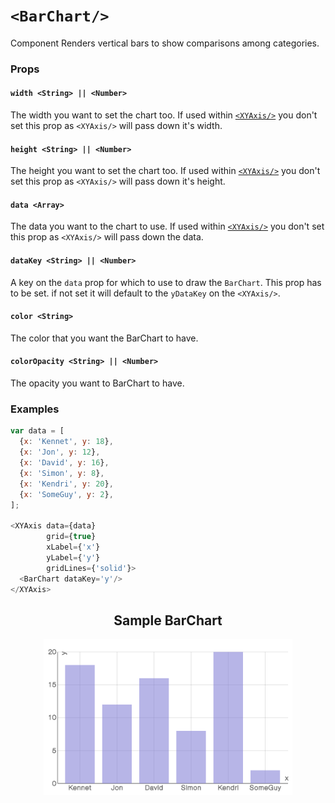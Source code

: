 # `<BarChart/>`

Component Renders vertical bars to show comparisons among categories.

### Props

#### `width <String> || <Number>`
The width you want to set the chart too. If used within [`<XYAxis/>`](XYAxis.md) you don't set this prop as `<XYAxis/>` will pass down it's width.

#### `height <String> || <Number>`
The height you want to set the chart too. If used within [`<XYAxis/>`](XYAxis.md) you don't set this prop as `<XYAxis/>` will pass down it's height.

#### `data <Array>`
The data you want to the chart to use. If used within [`<XYAxis/>`](XYAxis.md) you don't set this prop as `<XYAxis/>` will pass down the data.

#### `dataKey <String> || <Number>`
A key on the `data` prop for which to use to draw the `BarChart`. This prop has to be set. if not set it will default to the `yDataKey` on the `<XYAxis/>`.

#### `color <String>`
The color that you want the BarChart to have.

#### `colorOpacity <String> || <Number>`
The opacity you want to BarChart to have.

### Examples
```js
var data = [
  {x: 'Kennet', y: 18},
  {x: 'Jon', y: 12},
  {x: 'David', y: 16},
  {x: 'Simon', y: 8},
  {x: 'Kendri', y: 20},
  {x: 'SomeGuy', y: 2},
];

<XYAxis data={data}
        grid={true}
        xLabel={'x'}
        yLabel={'y'}
        gridLines={'solid'}>
  <BarChart dataKey='y'/>
</XYAxis>
```
<h2 align="center">Sample BarChart</h2>
<p align="center">
  <img align="center" src="docsAssets/BarChartExample.png" height="250"/>
</p>
